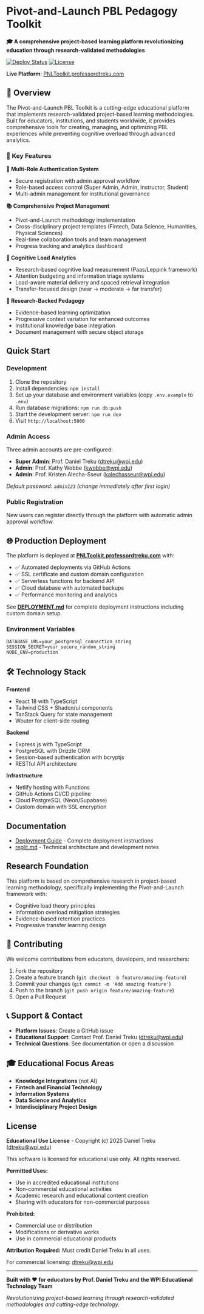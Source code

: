 # Pivot-and-Launch PBL Pedagogy Toolkit

**🎓 A comprehensive project-based learning platform revolutionizing education through research-validated methodologies**

[![Deploy Status](https://api.netlify.com/api/v1/badges/placeholder/deploy-status)](https://PNLToolkit.professordtreku.com)
[![License](https://img.shields.io/badge/License-Educational%20Use-blue.svg)](LICENSE)

**Live Platform**: [PNLToolkit.professordtreku.com](https://PNLToolkit.professordtreku.com)

## 🌟 Overview

The Pivot-and-Launch PBL Toolkit is a cutting-edge educational platform that implements research-validated project-based learning methodologies. Built for educators, institutions, and students worldwide, it provides comprehensive tools for creating, managing, and optimizing PBL experiences while preventing cognitive overload through advanced analytics.

### 🎯 Key Features

**🔐 Multi-Role Authentication System**
- Secure registration with admin approval workflow
- Role-based access control (Super Admin, Admin, Instructor, Student)
- Multi-admin management for institutional governance

**📚 Comprehensive Project Management**
- Pivot-and-Launch methodology implementation
- Cross-disciplinary project templates (Fintech, Data Science, Humanities, Physical Sciences)
- Real-time collaboration tools and team management
- Progress tracking and analytics dashboard

**🧠 Cognitive Load Analytics**
- Research-based cognitive load measurement (Paas/Leppink framework)
- Attention budgeting and information triage systems
- Load-aware material delivery and spaced retrieval integration
- Transfer-focused design (near → moderate → far transfer)

**🔬 Research-Backed Pedagogy**
- Evidence-based learning optimization
- Progressive context variation for enhanced outcomes
- Institutional knowledge base integration
- Document management with secure object storage

## Quick Start

### Development

1. Clone the repository
2. Install dependencies: `npm install`
3. Set up your database and environment variables (copy `.env.example` to `.env`)
4. Run database migrations: `npm run db:push`
5. Start the development server: `npm run dev`
6. Visit `http://localhost:5000`

### Admin Access

Three admin accounts are pre-configured:
- **Super Admin**: Prof. Daniel Treku (dtreku@wpi.edu)
- **Admin**: Prof. Kathy Wobbe (kwobbe@wpi.edu)  
- **Admin**: Prof. Kristen Alecha-Sseur (kalechasseur@wpi.edu)

*Default password: `admin123` (change immediately after first login)*

### Public Registration

New users can register directly through the platform with automatic admin approval workflow.

## 🌐 Production Deployment

The platform is deployed at **[PNLToolkit.professordtreku.com](https://PNLToolkit.professordtreku.com)** with:

- ✅ Automated deployments via GitHub Actions
- ✅ SSL certificate and custom domain configuration
- ✅ Serverless functions for backend API
- ✅ Cloud database with automated backups
- ✅ Performance monitoring and analytics

See **[DEPLOYMENT.md](DEPLOYMENT.md)** for complete deployment instructions including custom domain setup.

### Environment Variables

```
DATABASE_URL=your_postgresql_connection_string
SESSION_SECRET=your_secure_random_string
NODE_ENV=production
```

## 🛠️ Technology Stack

**Frontend**
- React 18 with TypeScript
- Tailwind CSS + Shadcn/ui components
- TanStack Query for state management
- Wouter for client-side routing

**Backend**
- Express.js with TypeScript
- PostgreSQL with Drizzle ORM
- Session-based authentication with bcryptjs
- RESTful API architecture

**Infrastructure**
- Netlify hosting with Functions
- GitHub Actions CI/CD pipeline
- Cloud PostgreSQL (Neon/Supabase)
- Custom domain with SSL encryption

## Documentation

- [Deployment Guide](DEPLOYMENT.md) - Complete deployment instructions
- [replit.md](replit.md) - Technical architecture and development notes

## Research Foundation

This platform is based on comprehensive research in project-based learning methodology, specifically implementing the Pivot-and-Launch framework with:

- Cognitive load theory principles
- Information overload mitigation strategies
- Evidence-based retention practices
- Progressive transfer learning design

## 🤝 Contributing

We welcome contributions from educators, developers, and researchers:

1. Fork the repository
2. Create a feature branch (`git checkout -b feature/amazing-feature`)
3. Commit your changes (`git commit -m 'Add amazing feature'`)
4. Push to the branch (`git push origin feature/amazing-feature`)
5. Open a Pull Request

## 📞 Support & Contact

- **Platform Issues**: Create a GitHub issue
- **Educational Support**: Contact Prof. Daniel Treku (dtreku@wpi.edu)
- **Technical Questions**: See documentation or open a discussion

## 🎓 Educational Focus Areas

- **Knowledge Integrations** (not AI)
- **Fintech and Financial Technology**
- **Information Systems**
- **Data Science and Analytics**
- **Interdisciplinary Project Design**

## License

**Educational Use License** - Copyright (c) 2025 Daniel Treku (dtreku@wpi.edu)

This software is licensed for educational use only. All rights reserved.

**Permitted Uses:**
- Use in accredited educational institutions
- Non-commercial educational activities
- Academic research and educational content creation
- Sharing with educators for non-commercial purposes

**Prohibited:**
- Commercial use or distribution
- Modifications or derivative works
- Use in commercial educational products

**Attribution Required:** Must credit Daniel Treku in all uses.

For commercial licensing: dtreku@wpi.edu

---

**Built with ❤️ for educators by Prof. Daniel Treku and the WPI Educational Technology Team**

*Revolutionizing project-based learning through research-validated methodologies and cutting-edge technology.*